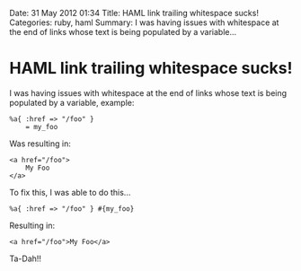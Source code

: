 Date: 31 May 2012 01:34
Title: HAML link trailing whitespace sucks!
Categories: ruby, haml
Summary: I was having issues with whitespace at the end of links whose text is being populated by a variable...

# HAML link trailing whitespace sucks!

I was having issues with whitespace at the end of links whose text is being populated by a variable, example:

    %a{ :href => "/foo" }
        = my_foo

Was resulting in:

    <a href="/foo">
        My Foo
    </a>

To fix this, I was able to do this...

    %a{ :href => "/foo" } #{my_foo}

Resulting in:

    <a href="/foo">My Foo</a>

Ta-Dah!! 
